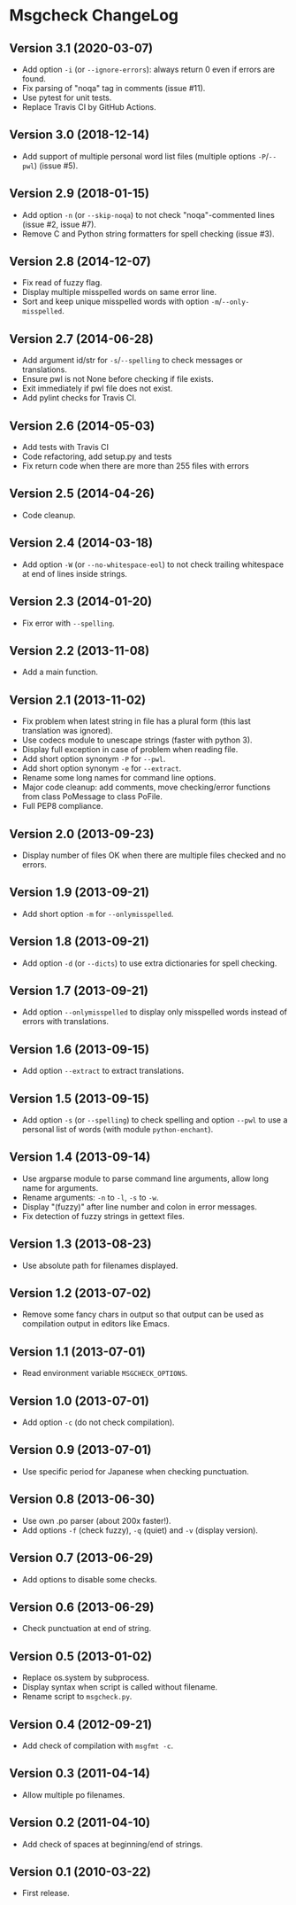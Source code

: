 # Msgcheck ChangeLog

## Version 3.1 (2020-03-07)

- Add option `-i` (or `--ignore-errors`): always return 0 even if errors are found.
- Fix parsing of "noqa" tag in comments (issue #11).
- Use pytest for unit tests.
- Replace Travis CI by GitHub Actions.

## Version 3.0 (2018-12-14)

- Add support of multiple personal word list files (multiple options `-P`/`--pwl`) (issue #5).

## Version 2.9 (2018-01-15)

- Add option `-n` (or `--skip-noqa`) to not check "noqa"-commented lines (issue #2, issue #7).
- Remove C and Python string formatters for spell checking (issue #3).

## Version 2.8 (2014-12-07)

- Fix read of fuzzy flag.
- Display multiple misspelled words on same error line.
- Sort and keep unique misspelled words with option `-m`/`--only-misspelled`.

## Version 2.7 (2014-06-28)

* Add argument id/str for `-s`/`--spelling` to check messages or translations.
* Ensure pwl is not None before checking if file exists.
* Exit immediately if pwl file does not exist.
* Add pylint checks for Travis CI.

## Version 2.6 (2014-05-03)

- Add tests with Travis CI
- Code refactoring, add setup.py and tests
- Fix return code when there are more than 255 files with errors

## Version 2.5 (2014-04-26)

- Code cleanup.

## Version 2.4 (2014-03-18)

- Add option `-W` (or `--no-whitespace-eol`) to not check trailing whitespace at end of lines inside strings.

## Version 2.3 (2014-01-20)

- Fix error with `--spelling`.

## Version 2.2 (2013-11-08)

- Add a main function.

## Version 2.1 (2013-11-02)

- Fix problem when latest string in file has a plural form (this last translation was ignored).
- Use codecs module to unescape strings (faster with python 3).
- Display full exception in case of problem when reading file.
- Add short option synonym `-P` for `--pwl`.
- Add short option synonym `-e` for `--extract`.
- Rename some long names for command line options.
- Major code cleanup: add comments, move checking/error functions from class PoMessage to class PoFile.
- Full PEP8 compliance.

## Version 2.0 (2013-09-23)

- Display number of files OK when there are multiple files checked and no errors.

## Version 1.9 (2013-09-21)

- Add short option `-m` for `--onlymisspelled`.

## Version 1.8 (2013-09-21)

- Add option `-d` (or `--dicts`) to use extra dictionaries for spell checking.

## Version 1.7 (2013-09-21)

* Add option `--onlymisspelled` to display only misspelled words instead of errors with translations.

## Version 1.6 (2013-09-15)

- Add option `--extract` to extract translations.

## Version 1.5 (2013-09-15)

- Add option `-s` (or `--spelling`) to check spelling and option `--pwl` to use a personal list of words (with module `python-enchant`).

## Version 1.4 (2013-09-14)

- Use argparse module to parse command line arguments, allow long name for arguments.
- Rename arguments: `-n` to `-l`, `-s` to `-w`.
- Display "(fuzzy)" after line number and colon in error messages.
- Fix detection of fuzzy strings in gettext files.

## Version 1.3 (2013-08-23)

- Use absolute path for filenames displayed.

## Version 1.2 (2013-07-02)

- Remove some fancy chars in output so that output can be used as compilation output in editors like Emacs.

## Version 1.1 (2013-07-01)

- Read environment variable `MSGCHECK_OPTIONS`.

## Version 1.0 (2013-07-01)

- Add option `-c` (do not check compilation).

## Version 0.9 (2013-07-01)

- Use specific period for Japanese when checking punctuation.

## Version 0.8 (2013-06-30)

- Use own .po parser (about 200x faster!).
- Add options `-f` (check fuzzy), `-q` (quiet) and `-v` (display version).

## Version 0.7 (2013-06-29)

- Add options to disable some checks.

## Version 0.6 (2013-06-29)

- Check punctuation at end of string.

## Version 0.5 (2013-01-02)

- Replace os.system by subprocess.
- Display syntax when script is called without filename.
- Rename script to `msgcheck.py`.

## Version 0.4 (2012-09-21)

- Add check of compilation with `msgfmt -c`.

## Version 0.3 (2011-04-14)

- Allow multiple po filenames.

## Version 0.2 (2011-04-10)

- Add check of spaces at beginning/end of strings.

## Version 0.1 (2010-03-22)

- First release.
